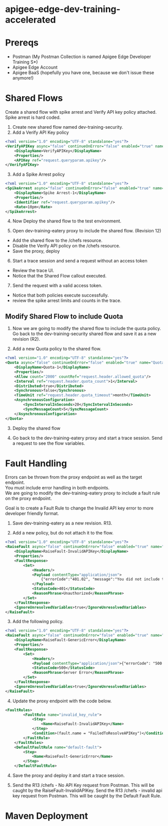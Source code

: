 # apigee-edge-dev-training-accelerated

# Prereqs
* Postman (My Postman Collection is named Apigee Edge Developer Training S*)
* Apigee Edge Account
* Apigee BaaS (hopefully you have one, because we don't issue these anymore!)



# Shared Flows
Create a shared flow with spike arrest and Verify API key policy attached.
Spike arrest is hard coded.

1. Create new shared flow named dev-training-security.
2. Add a Verify API Key policy
```xml
<?xml version="1.0" encoding="UTF-8" standalone="yes"?>
<VerifyAPIKey async="false" continueOnError="false" enabled="true" name="VerifyAPIKey">
    <DisplayName>VerifyAPIKey</DisplayName>
    <Properties/>
    <APIKey ref="request.queryparam.apikey"/>
</VerifyAPIKey>
```

3. Add a Spike Arrest policy

```xml
<?xml version="1.0" encoding="UTF-8" standalone="yes"?>
<SpikeArrest async="false" continueOnError="false" enabled="true" name="Spike-Arrest-1">
    <DisplayName>Spike Arrest-1</DisplayName>
    <Properties/>
    <Identifier ref="request.queryparam.apikey"/>
    <Rate>10pm</Rate>
</SpikeArrest>
```

4. Now Deploy the shared flow to the test environment.

5. Open dev-training-eatery proxy to include the shared flow. (Revision 12)
* Add the shared flow to the /chefs resource.
* Disable the Verify API policy on the /chefs resource.
* Save the proxy, deploy

6. Start a trace session and send a request without an access token
* Review the trace UI.
* Notice that the Shared Flow callout executed.

7. Send the request with a valid access token.
* Notice that both policies execute successfully.
* review the spike arrest limits and counts in the trace.


## Modify Shared Flow to include Quota

1. Now we are going to modify the shared flow to include the quota policy. Go back to the dev-training-security shared flow and save it as a new revision (R2).

2. Add a new Quota policy to the shared flow.

```xml
<?xml version="1.0" encoding="UTF-8" standalone="yes"?>
<Quota async="false" continueOnError="false" enabled="true" name="Quota-1" type="flexi">
    <DisplayName>Quota-1</DisplayName>
    <Properties/>
    <Allow count="2000" countRef="request.header.allowed_quota"/>
    <Interval ref="request.header.quota_count">1</Interval>
    <Distributed>true</Distributed>
    <Synchronous>false</Synchronous>
    <TimeUnit ref="request.header.quota_timeout">month</TimeUnit>
    <AsynchronousConfiguration>
        <SyncIntervalInSeconds>20</SyncIntervalInSeconds>
        <SyncMessageCount>5</SyncMessageCount>
    </AsynchronousConfiguration>
</Quota>
```

3. Deploy the shared flow

4. Go back to the dev-training-eatery proxy and start a trace session. Send a request to see the flow variables.  


# Fault Handling
Errors can be thrown from the proxy endpoint as well as the target endpoint.  
You must include error handling in both endpoints.  
We are going to modify the dev-training-eatery proxy to include a fault rule on the proxy endpoint.

Goal is to create a Fault Rule to change the Invalid API key error to more developer friendly format.

1. Save dev-training-eatery as a new revision.  R13.

2. Add a new policy, but do not attach it to the flow.
```xml
<?xml version="1.0" encoding="UTF-8" standalone="yes"?>
<RaiseFault async="false" continueOnError="false" enabled="true" name="RaiseFault-InvalidAPIKey">
    <DisplayName>RaiseFault-InvalidAPIKey</DisplayName>
    <Properties/>
    <FaultResponse>
        <Set>
            <Headers/>
            <Payload contentType="application/json">
                {"errorCode":"401.02", "message":"You did not include the API Key."}
            </Payload>
            <StatusCode>401</StatusCode>
            <ReasonPhrase>Unauthorized</ReasonPhrase>
        </Set>
    </FaultResponse>
    <IgnoreUnresolvedVariables>true</IgnoreUnresolvedVariables>
</RaiseFault>
```

3. Add the following policy.
```xml
<?xml version="1.0" encoding="UTF-8" standalone="yes"?>
<RaiseFault async="false" continueOnError="false" enabled="true" name="RaiseFault-GenericError">
    <DisplayName>RaiseFault-GenericError</DisplayName>
    <Properties/>
    <FaultResponse>
        <Set>
            <Headers/>
            <Payload contentType="application/json">{"errorCode": "500.01", "message":"An unknown error occurred. Please try your request again later."}</Payload>
            <StatusCode>500</StatusCode>
            <ReasonPhrase>Server Error</ReasonPhrase>
        </Set>
    </FaultResponse>
    <IgnoreUnresolvedVariables>true</IgnoreUnresolvedVariables>
</RaiseFault>
```

4. Update the proxy endpoint <FaultRules/> with the code below.
```xml
<FaultRules>
        <FaultRule name="invalid_key_rule">
            <Step>
                <Name>RaiseFault-InvalidAPIKey</Name>
            </Step>
            <Condition>(fault.name = "FailedToResolveAPIKey")</Condition>
        </FaultRule>
    </FaultRules>
    <DefaultFaultRule name="default-fault">
        <Step>
            <Name>RaiseFault-GenericError</Name>
        </Step>
    </DefaultFaultRule>
```

4. Save the proxy and deploy it and start a trace session.

5. Send the R13 /chefs - No API Key request from Postman.  This will be caught by the RaiseFault-InvalidAPIKey.
Send the R13 /chefs - invalid api key request from Postman. This will be caught by the Default Fault Rule.  



# Maven Deployment
